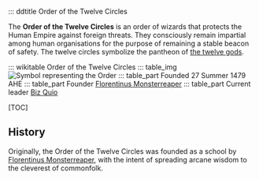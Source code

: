 ::: ddtitle Order of the Twelve Circles

The **Order of the Twelve Circles** is an order of wizards that protects the Human Empire against foreign threats. They consciously remain impartial among human organisations for the purpose of remaining a stable beacon of safety. The twelve circles symbolize the pantheon of [the twelve gods](gods.md).

::: wikitable Order of the Twelve Circles
    ::: table_img
        ![Symbol representing the Order](/static/img/dnd-wiki/order-of-the-twelve-circles.jpeg "The symbol stands for the twelve gods - but the order also uses it to symbolize their organisation.")
    ::: table_part Founded
        27 Summer 1479 AHE
    ::: table_part Founder
        [Florentinus Monsterreaper](florentinus-monsterreaper.md)
    ::: table_part Current leader
        [Biz Quio](biz-quio.md)

[TOC]

## History

Originally, the Order of the Twelve Circles was founded as a school by [Florentinus Monsterreaper](florentinus-monsterreaper.md), with the intent of spreading arcane wisdom to the cleverest of commonfolk. 